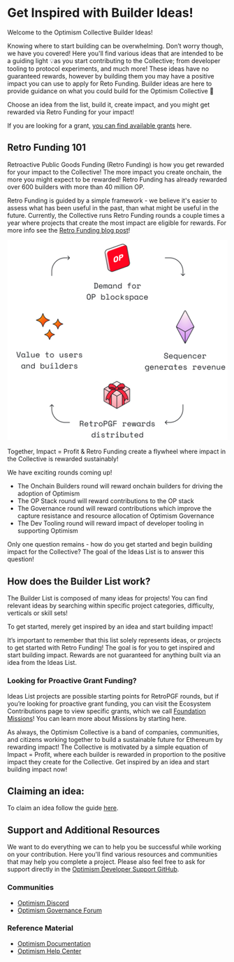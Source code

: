 # Get Inspired with Builder Ideas!

Welcome to the Optimism Collective Builder Ideas!

Knowing where to start building can be overwhelming. Don’t worry though, we have you covered! Here you'll find various ideas that are intended to be a guiding light 💡as you start contributing to the Collective; from developer tooling to protocol experiments, and much more! These ideas have no guaranteed rewards, however by building them you may have a positive impact you can use to apply for Reto Funding. Builder ideas are here to provide guidance on what you could build for the Optimism Collective 💖

Choose an idea from the list, build it, create impact, and you might get rewarded via Retro Funding for your impact!

If you are looking for a grant, [you can find available grants](https://community.optimism.io/docs/governance/get-a-grant/) here.

## Retro Funding 101

Retroactive Public Goods Funding (Retro Funding) is how you get rewarded for your impact to the Collective! The more impact you create onchain, the more you might expect to be rewarded! Retro Funding has already rewarded over 600 builders with more than 40 million OP.

Retro Funding is guided by a simple framework - we believe it's easier to assess what has been useful in the past, than what might be useful in the future. Currently, the Collective runs Retro Funding rounds a couple times a year where projects that create the most impact are eligible for rewards. For more info see the [Retro Funding blog post](https://optimism.mirror.xyz/nz5II2tucf3k8tJ76O6HWwvidLB6TLQXszmMnlnhxWU)!

![image](./public/img/retro-flywheel.png)

Together, Impact = Profit & Retro Funding create a flywheel where impact in the Collective is rewarded sustainably! 

We have exciting rounds coming up!
* The Onchain Builders round will reward onchain builders for driving the adoption of Optimism
* The OP Stack round will reward contributions to the OP stack
* The Governance round will reward contributions which improve the capture resistance and resource allocation of Optimism Governance
* The Dev Tooling round will reward impact of developer tooling in supporting Optimism

Only one question remains - how do you get started and begin building impact for the Collective? The goal of the Ideas List is to answer this question!

## How does the Builder List work?

The Builder List is composed of many ideas for projects! You can find relevant ideas by searching within specific project categories, difficulty, verticals or skill sets!

To get started, merely get inspired by an idea and start building impact!

It’s important to remember that this list solely represents ideas, or projects to get started with Retro Funding! The goal is for you to get inspired and start building impact. Rewards are not guaranteed for anything built via an idea from the Ideas List.

### Looking for Proactive Grant Funding?

Ideas List projects are possible starting points for RetroPGF rounds, but if you’re looking for proactive grant funding, you can visit the Ecosystem Contributions page to view specific grants, which we call [Foundation Missions](https://github.com/ethereum-optimism/ecosystem-contributions/labels/Foundation%20Mission%20Request)! You can learn more about Missions by starting here.

As always, the Optimism Collective is a band of companies, communities, and citizens working together to build a sustainable future for Ethereum by rewarding impact! The Collective is motivated by a simple equation of Impact = Profit, where each builder is rewarded in proportion to the positive impact they create for the Collective. Get inspired by an idea and start building impact now!

## Claiming an idea:

To claim an idea follow the guide [here](./docs/claim-an-idea.md).

## Support and Additional Resources

We want to do everything we can to help you be successful while working on your contribution. Here you'll find various resources and communities that may help you complete a project. Please also feel free to ask for support directly in the [Optimism Developer Support GitHub](https://github.com/ethereum-optimism/developers).

### Communities

- [Optimism Discord](https://discord.gg/optimism)
- [Optimism Governance Forum](https://gov.optimism.io)

### Reference Material

- [Optimism Documentation](https://docs.optimism.io)
- [Optimism Help Center](https://help.optimism.io)
